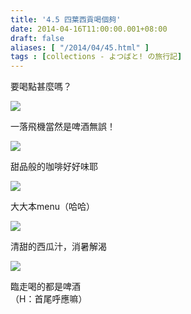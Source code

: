 ```yaml
---
title: '4.5 四葉西貢喝個夠'
date: 2014-04-16T11:00:00.001+08:00
draft: false
aliases: [ "/2014/04/45.html" ]
tags : [collections - よつばと! の旅行記]
---
```


要喝點甚麼嗎？  

[![](https://2.bp.blogspot.com/-1s0S5VUekE4/XDGDpeu1fSI/AAAAAAAAEbo/bypK7loVrVsz3gGZRs7R2P8D4Fu79Tz5gCLcBGAs/s640/21.jpg)](https://2.bp.blogspot.com/-1s0S5VUekE4/XDGDpeu1fSI/AAAAAAAAEbo/bypK7loVrVsz3gGZRs7R2P8D4Fu79Tz5gCLcBGAs/s1600/21.jpg)

一落飛機當然是啤酒無誤！  

[![](https://2.bp.blogspot.com/-QoZh62wgnzc/XDGDuOfoIlI/AAAAAAAAEbs/ZDezZwa4FWEXEW-s1pElRsyT4TR5nY9FwCLcBGAs/s640/22.jpg)](https://2.bp.blogspot.com/-QoZh62wgnzc/XDGDuOfoIlI/AAAAAAAAEbs/ZDezZwa4FWEXEW-s1pElRsyT4TR5nY9FwCLcBGAs/s1600/22.jpg)

甜品般的咖啡好好味耶  

[![](https://2.bp.blogspot.com/-VpsT-ThL9kI/XDGDyhUM7nI/AAAAAAAAEb0/yIHq44_R6388Vqdc3mugrXZ__7t1mHL2wCLcBGAs/s640/23.jpg)](https://2.bp.blogspot.com/-VpsT-ThL9kI/XDGDyhUM7nI/AAAAAAAAEb0/yIHq44_R6388Vqdc3mugrXZ__7t1mHL2wCLcBGAs/s1600/23.jpg)

大大本menu（哈哈）  

[![](https://3.bp.blogspot.com/-vaRqg78fDzA/XDGD6bkGjoI/AAAAAAAAEb4/tS-EP8l59fwLH3hX5UyazmxxcfO1wC1AACLcBGAs/s640/24.jpg)](https://3.bp.blogspot.com/-vaRqg78fDzA/XDGD6bkGjoI/AAAAAAAAEb4/tS-EP8l59fwLH3hX5UyazmxxcfO1wC1AACLcBGAs/s1600/24.jpg)

清甜的西瓜汁，消暑解渴  

[![](https://1.bp.blogspot.com/-0rClJER_bko/XDGD_jUfKpI/AAAAAAAAEcA/T68lgP6b04cK7nWpG5hndnUQ0HjdW7nCQCLcBGAs/s640/25.jpg)](https://1.bp.blogspot.com/-0rClJER_bko/XDGD_jUfKpI/AAAAAAAAEcA/T68lgP6b04cK7nWpG5hndnUQ0HjdW7nCQCLcBGAs/s1600/25.jpg)

臨走喝的都是啤酒  
（H：首尾呼應嘛）